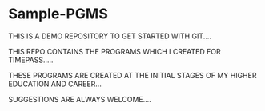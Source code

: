 # Sample-PGMS
THIS IS A DEMO REPOSITORY TO GET STARTED WITH GIT....

THIS REPO CONTAINS THE PROGRAMS WHICH I CREATED FOR TIMEPASS.....

THESE PROGRAMS ARE CREATED AT THE INITIAL STAGES OF MY HIGHER EDUCATION AND CAREER...

SUGGESTIONS ARE ALWAYS WELCOME....
